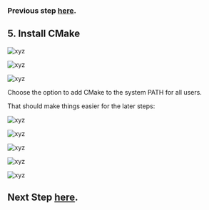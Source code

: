 ### Previous step [here](https://github.com/sqlitebrowser/sqlitebrowser/wiki/Win64-setup-—-Step-4-—-Install-OpenSSL).

## 5. Install CMake

![xyz](https://github.com/sqlitebrowser/db4s-screenshots/raw/master/wiki/05-install_cmake/022.png)

![xyz](https://github.com/sqlitebrowser/db4s-screenshots/raw/master/wiki/05-install_cmake/023.png)

![xyz](https://github.com/sqlitebrowser/db4s-screenshots/raw/master/wiki/05-install_cmake/024.png)

Choose the option to add CMake to the system PATH for all users.

That should make things easier for the later steps:

![xyz](https://github.com/sqlitebrowser/db4s-screenshots/raw/master/wiki/05-install_cmake/025.png)

![xyz](https://github.com/sqlitebrowser/db4s-screenshots/raw/master/wiki/05-install_cmake/026.png)

![xyz](https://github.com/sqlitebrowser/db4s-screenshots/raw/master/wiki/05-install_cmake/027.png)

![xyz](https://github.com/sqlitebrowser/db4s-screenshots/raw/master/wiki/05-install_cmake/028.png)

![xyz](https://github.com/sqlitebrowser/db4s-screenshots/raw/master/wiki/05-install_cmake/029.png)

## Next Step [here](https://github.com/sqlitebrowser/sqlitebrowser/wiki/Win64-setup-—-Step-6-—-Install-NSIS).